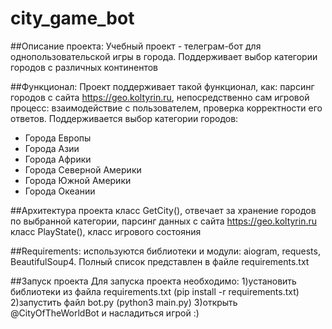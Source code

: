 # city_game_bot

##Описание проекта:
Учебный проект - телеграм-бот для однопользовательской игры в города. Поддерживает выбор категории городов с различных континентов 

##Функционал:
Проект поддерживает такой функционал, как: парсинг городов с сайта https://geo.koltyrin.ru, непосредственно сам игровой процесс: взаимодействие с пользователем, проверка корректности его ответов. 
Поддерживается выбор категории городов:
  - Города Европы
  - Города Азии
  - Города Африки
  - Города Северной Америки
  - Города Южной Америки
  - Города Океании

##Архитектура проекта
класс GetCity(), отвечает за хранение городов по выбранной категории, парсинг данных с сайта https://geo.koltyrin.ru
класс PlayState(), класс игрового состояния

##Requirements:
используются библиотеки и модули: aiogram, requests, BeautifulSoup4. Полный список представлен в файле requirements.txt

##Запуск проекта
Для запуска проекта необходимо:
1)установить библиотеки из файла requirements.txt (pip install -r requirements.txt)
2)запустить файл bot.py (python3 main.py)
3)открыть @CityOfTheWorldBot и насладиться игрой :)
